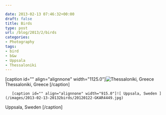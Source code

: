 ```yaml
---

date: 2013-02-13 07:46:32+00:00
draft: false
title: Birds
type: post
url: /blog/2013/2/birds
categories:
- Photography
tags:
- bird
- b&w
- Uppsala
- Thessaloniki
---
```


[caption id="" align="alignnone" width="1125.0"]![ Thessaloniki, Greece ](/images/2013-02-13-20132birds/20120112-IMG_2678.jpg)
 Thessaloniki, Greece [/caption] 
  


  
       [caption id="" align="alignnone" width="915.0"]![ Uppsala, Sweden ](/images/2013-02-13-20132birds/20120122-GKAR4449.jpg)
 Uppsala, Sweden [/caption]
